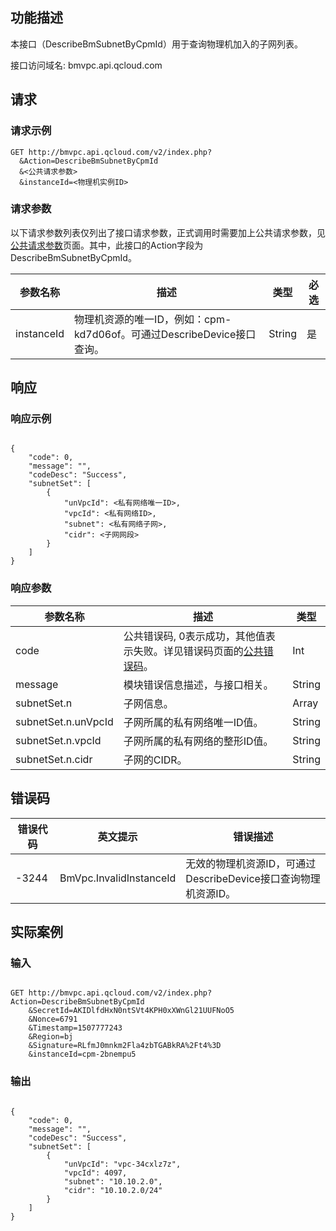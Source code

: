 ## 功能描述 
本接口（DescribeBmSubnetByCpmId）用于查询物理机加入的子网列表。

接口访问域名: bmvpc.api.qcloud.com

## 请求

### 请求示例

```
GET http://bmvpc.api.qcloud.com/v2/index.php?
  &Action=DescribeBmSubnetByCpmId
  &<公共请求参数>
  &instanceId=<物理机实例ID>

```

### 请求参数

以下请求参数列表仅列出了接口请求参数，正式调用时需要加上公共请求参数，见<a href="/doc/api/229/6976" title="公共请求参数">公共请求参数</a>页面。其中，此接口的Action字段为DescribeBmSubnetByCpmId。

| 参数名称 | 描述 | 类型 | 必选 |
|---------|---------|---------|---------|
| instanceId | 物理机资源的唯一ID，例如：cpm-kd7d06of。可通过DescribeDevice接口查询。 | String | 是 |

## 响应

### 响应示例

```

{
    "code": 0,
    "message": "",
    "codeDesc": "Success",
    "subnetSet": [
        {
            "unVpcId": <私有网络唯一ID>,
            "vpcId": <私有网络ID>,
            "subnet": <私有网络子网>,
            "cidr": <子网网段>
        }
    ]
}

```
### 响应参数 

| 参数名称 | 描述 | 类型 |
|---------|---------|---------|
| code | 公共错误码, 0表示成功，其他值表示失败。详见错误码页面的<a href="/document/product/386/6725" title="公共错误码">公共错误码</a>。| Int |
| message | 模块错误信息描述，与接口相关。| String |
| subnetSet.n | 子网信息。| Array |
| subnetSet.n.unVpcId | 子网所属的私有网络唯一ID值。| String |
| subnetSet.n.vpcId | 子网所属的私有网络的整形ID值。| String |
| subnetSet.n.cidr | 子网的CIDR。| String |

## 错误码

|错误代码|英文提示|错误描述|
|--------|---------|---------|
| -3244  | BmVpc.InvalidInstanceId | 无效的物理机资源ID，可通过DescribeDevice接口查询物理机资源ID。 |



## 实际案例

### 输入

```

GET http://bmvpc.api.qcloud.com/v2/index.php?Action=DescribeBmSubnetByCpmId
	&SecretId=AKIDlfdHxN0ntSVt4KPH0xXWnGl21UUFNoO5
    &Nonce=6791
    &Timestamp=1507777243
    &Region=bj
    &Signature=RLfmJ0mnkm2Fla4zbTGABkRA%2Ft4%3D
	&instanceId=cpm-2bnempu5
```

### 输出

```

{
    "code": 0,
    "message": "",
    "codeDesc": "Success",
    "subnetSet": [
        {
            "unVpcId": "vpc-34cxlz7z",
            "vpcId": 4097,
            "subnet": "10.10.2.0",
            "cidr": "10.10.2.0/24"
        }
    ]
}

```

